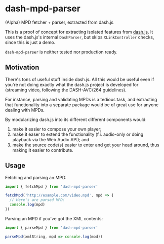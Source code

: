 # dash-mpd-parser

(Alpha) MPD fetcher + parser, extracted from dash.js.

This is a proof of concept for extracting isolated features from [dash.js](https://github.com/Dash-Industry-Forum/dash.js). It uses the dash.js's internal `DashParser`, but skips `XLinkController` checks, since this is just a demo.

`dash-mpd-parser` is neither tested nor production ready.

## Motivation

There's tons of useful stuff inside dash.js. All this would be useful even if you're not doing exactly what the dash.js project is developed for (streaming video, following the DASH-AVC/264 guidelines).

For instance, parsing and validating MPDs is a tedious task, and extracting that functionality into a separate package would be of great use for anyone dealing with MPDs.

By modularizing dash.js into its different different components would:

1. make it easier to compose your own player;
2. make it easer to extend the functionality (f.i. audio-only or doing playback via the Web Audio API); and
3. make the source code(s) easier to enter and get your head around, thus making it easier to contribute.

## Usage

Fetching and parsing an MPD:

```js
import { fetchMpd } from 'dash-mpd-parser'

fetchMpd('http://example.com/video.mpd', mpd => {
  // Here's are parsed MPD!
  console.log(mpd)
})
```

Parsing an MPD if you've got the XML contents:

```js
import { parseMpd } from 'dash-mpd-parser'

parseMpd(xmlString, mpd => console.log(mod))
```
